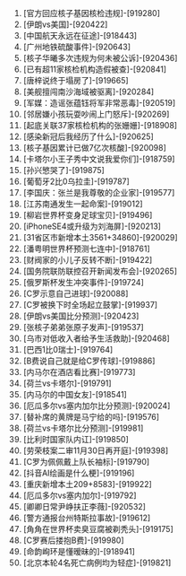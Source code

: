 
1. [官方回应核子基因核检违规]-[919280]
1. [伊朗vs美国]-[920422]
1. [中国航天永远在征途]-[918443]
1. [广州地铁硫酸事件]-[920643]
1. [核子华曦多次违规为何未被公诉]-[920436]
1. [已有超11家核检机构造假被查]-[920841]
1. [唐梓说终于塌房了]-[919665]
1. [美舰擅闯南沙海域被驱离]-[920284]
1. [军媒：造谣张蕴钰将军非常恶毒]-[920519]
1. [邻居嫌小孩玩耍吵闹上门怒斥]-[920269]
1. [起底关联37家核检机构的张姗姗]-[918908]
1. [感染新冠后我经历了什么]-[920625]
1. [核子基因累计已做7亿次核酸]-[920098]
1. [卡塔尔小王子秀中文说我爱你们]-[918759]
1. [孙兴慜哭了]-[919875]
1. [葡萄牙2比0乌拉圭]-[919787]
1. [李国庆：张兰是我尊敬的企业家]-[919577]
1. [江苏南通发生一起命案]-[919012]
1. [柳岩世界杯变身足球宝贝]-[919496]
1. [iPhoneSE4或升级为刘海屏]-[920213]
1. [31省区市新增本土3561+34860]-[920029]
1. [潘粤明世界杯预测七连中]-[918761]
1. [财阀家的小儿子反转不断]-[919422]
1. [国务院联防联控召开新闻发布会]-[920265]
1. [俄罗斯杯发生冲突事件]-[919724]
1. [C罗示意自己进球]-[920088]
1. [C罗被换下时全场起立鼓掌]-[919937]
1. [伊朗vs美国比分预测]-[920423]
1. [张核子弟弟张原子发声]-[919537]
1. [乌市对低收入者给予生活救助]-[920468]
1. [巴西1比0瑞士]-[919764]
1. [B费说自己就是给C罗传球]-[919886]
1. [内马尔在酒店看比赛]-[919773]
1. [荷兰vs卡塔尔]-[919791]
1. [内马尔的中国女友]-[918541]
1. [厄瓜多尔vs塞内加尔比分预测]-[920024]
1. [替补席的黄牌是马宁给的吗]-[919576]
1. [荷兰vs卡塔尔比分预测]-[919981]
1. [比利时国家队内讧]-[919850]
1. [劳荣枝案二审11月30日再开庭]-[919398]
1. [C罗为佩佩戴上队长袖标]-[919790]
1. [抖音AI绘画是什么梗]-[919196]
1. [重庆新增本土209+8583]-[919922]
1. [厄瓜多尔vs塞内加尔]-[919792]
1. [卿卿日常尹峥扶正李薇]-[920532]
1. [警方通报台州特斯拉事故]-[919612]
1. [角角在世界杯卖臭豆腐被剃秃头]-[919175]
1. [C罗赛后搂抱B费]-[919980]
1. [命韵峋环是懂暧昧的]-[918941]
1. [北京本轮4名死亡病例均为轻症]-[919821]